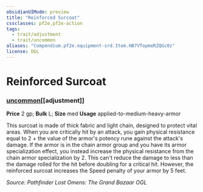 ```yaml
---
obsidianUIMode: preview
title: "Reinforced Surcoat"
cssclasses: pf2e,pf2e-action
tags:
  - trait/adjustment
  - trait/uncommon
aliases: "Compendium.pf2e.equipment-srd.Item.HB7VTopmeRZQGc0z"
license: OGL
---
```

# Reinforced Surcoat

### [uncommon](uncommon "Uncommon Rarity Trait")[[adjustment]]


**Price** 2 gp; 
**Bulk** L; **Size** med
**Usage** applied-to-medium-heavy-armor

This surcoat is made of thick fabric and light chain, designed to protect vital areas. When you are critically hit by an attack, you gain physical resistance equal to 2 + the value of the armor's potency rune against the attack's damage. If the armor is in the chain armor group and you have its armor specialization effect, you instead increase the physical resistance from the chain armor specialization by 2. This can't reduce the damage to less than the damage rolled for the hit before doubling for a critical hit. However, the reinforced surcoat increases the Speed penalty of your armor by 5 feet.

*Source: Pathfinder Lost Omens: The Grand Bazaar*
*OGL*
